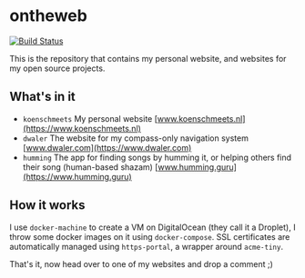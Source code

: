 # ontheweb

[![Build Status](https://ci.koenschmeets.nl/api/badges/vespakoen/ontheweb/status.svg)](https://ci.koenschmeets.nl/vespakoen/ontheweb)

This is the repository that contains my personal website, and websites for my open source projects.

## What's in it

- `koenschmeets` My personal website [www.koenschmeets.nl](https://www.koenschmeets.nl)
- `dwaler` The website for my compass-only navigation system [www.dwaler.com](https://www.dwaler.com)
- `humming`  The app for finding songs by humming it, or helping others find their song (human-based shazam) [www.humming.guru](https://www.humming.guru)

## How it works

I use `docker-machine` to create a VM on DigitalOcean (they call it a Droplet), I throw some docker images on it using `docker-compose`.
SSL certificates are automatically managed using `https-portal`, a wrapper around `acme-tiny`.

That's it, now head over to one of my websites and drop a comment ;)
